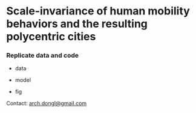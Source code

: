 # Scale-invariance of human mobility behaviors and the resulting polycentric cities


### Replicate data and code

- data
    
- model
    
- fig
    
Contact: arch.dongl@gmail.com
